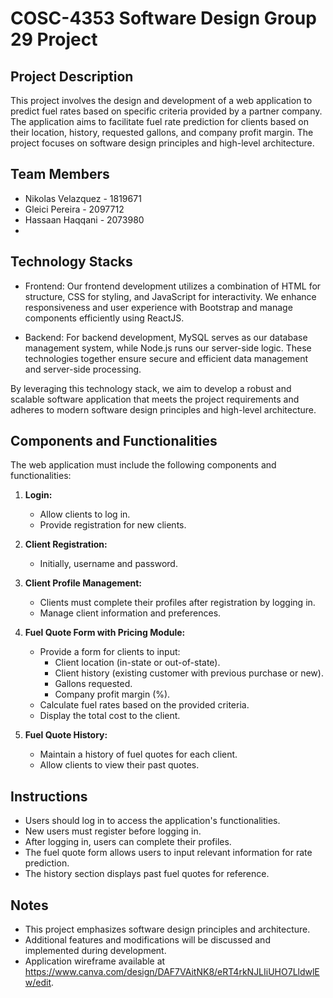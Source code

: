 # COSC-4353 Software Design Group 29 Project

## Project Description
This project involves the design and development of a web application to predict fuel rates based on specific criteria provided by a partner company. The application aims to facilitate fuel rate prediction for clients based on their location, history, requested gallons, and company profit margin. The project focuses on software design principles and high-level architecture.

## Team Members
- Nikolas Velazquez - 1819671
- Gleici Pereira - 2097712
- Hassaan Haqqani - 2073980
- 

## Technology Stacks
- Frontend:
Our frontend development utilizes a combination of HTML for structure, CSS for styling, and JavaScript for interactivity. We enhance responsiveness and user experience with Bootstrap and manage components efficiently using ReactJS.

- Backend:
For backend development, MySQL serves as our database management system, while Node.js runs our server-side logic. These technologies together ensure secure and efficient data management and server-side processing.

By leveraging this technology stack, we aim to develop a robust and scalable software application that meets the project requirements and adheres to modern software design principles and high-level architecture.


## Components and Functionalities
The web application must include the following components and functionalities:

1. **Login:**
   - Allow clients to log in.
   - Provide registration for new clients.

2. **Client Registration:**
   - Initially, username and password.

3. **Client Profile Management:**
   - Clients must complete their profiles after registration by logging in.
   - Manage client information and preferences.

4. **Fuel Quote Form with Pricing Module:**
   - Provide a form for clients to input:
     - Client location (in-state or out-of-state).
     - Client history (existing customer with previous purchase or new).
     - Gallons requested.
     - Company profit margin (%).
   - Calculate fuel rates based on the provided criteria.
   - Display the total cost to the client.

5. **Fuel Quote History:**
   - Maintain a history of fuel quotes for each client.
   - Allow clients to view their past quotes.

## Instructions 
- Users should log in to access the application's functionalities.
- New users must register before logging in.
- After logging in, users can complete their profiles.
- The fuel quote form allows users to input relevant information for rate prediction.
- The history section displays past fuel quotes for reference.

## Notes
- This project emphasizes software design principles and architecture.
- Additional features and modifications will be discussed and implemented during development.
- Application wireframe available at https://www.canva.com/design/DAF7VAitNK8/eRT4rkNJLIiUHO7LldwlEw/edit.



